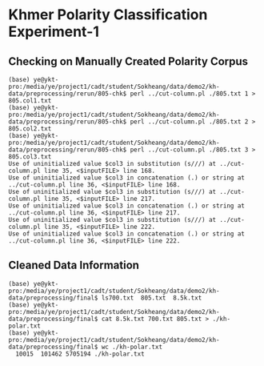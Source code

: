 # Khmer Polarity Classification Experiment-1

## Checking on Manually Created Polarity Corpus

```
(base) ye@ykt-pro:/media/ye/project1/cadt/student/Sokheang/data/demo2/kh-data/preprocessing/rerun/805-chk$ perl ../cut-column.pl ./805.txt 1 > 805.col1.txt
(base) ye@ykt-pro:/media/ye/project1/cadt/student/Sokheang/data/demo2/kh-data/preprocessing/rerun/805-chk$ perl ../cut-column.pl ./805.txt 2 > 805.col2.txt
(base) ye@ykt-pro:/media/ye/project1/cadt/student/Sokheang/data/demo2/kh-data/preprocessing/rerun/805-chk$ perl ../cut-column.pl ./805.txt 3 > 805.col3.txt
Use of uninitialized value $col3 in substitution (s///) at ../cut-column.pl line 35, <$inputFILE> line 168.
Use of uninitialized value $col3 in concatenation (.) or string at ../cut-column.pl line 36, <$inputFILE> line 168.
Use of uninitialized value $col3 in substitution (s///) at ../cut-column.pl line 35, <$inputFILE> line 217.
Use of uninitialized value $col3 in concatenation (.) or string at ../cut-column.pl line 36, <$inputFILE> line 217.
Use of uninitialized value $col3 in substitution (s///) at ../cut-column.pl line 35, <$inputFILE> line 222.
Use of uninitialized value $col3 in concatenation (.) or string at ../cut-column.pl line 36, <$inputFILE> line 222.
```

## Cleaned Data Information

```
(base) ye@ykt-pro:/media/ye/project1/cadt/student/Sokheang/data/demo2/kh-data/preprocessing/final$ ls700.txt  805.txt  8.5k.txt
(base) ye@ykt-pro:/media/ye/project1/cadt/student/Sokheang/data/demo2/kh-data/preprocessing/final$ cat 8.5k.txt 700.txt 805.txt > ./kh-polar.txt
(base) ye@ykt-pro:/media/ye/project1/cadt/student/Sokheang/data/demo2/kh-data/preprocessing/final$ wc ./kh-polar.txt 
  10015  101462 5705194 ./kh-polar.txt
```

```

```

```

```

```

```

```

```

```

```

```

```

```

```

```

```

```

```

```

```

```

```

```

```

```

```

```

```

```

```

```

```

```

```

```

```

```

```
